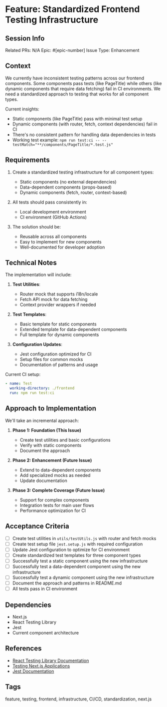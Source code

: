 # Feature: Standardized Frontend Testing Infrastructure

## Session Info
Related PRs: N/A
Epic: #[epic-number]
Issue Type: Enhancement

## Context
We currently have inconsistent testing patterns across our frontend components. Some components pass tests (like PageTitle) while others (like dynamic components that require data fetching) fail in CI environments. We need a standardized approach to testing that works for all component types.

Current insights:
- Static components (like PageTitle) pass with minimal test setup
- Dynamic components (with router, fetch, context dependencies) fail in CI
- There's no consistent pattern for handling data dependencies in tests
- Working test example: `npm run test:ci -- --testMatch="**/components/PageTitle/*.test.js"`

## Requirements
1. Create a standardized testing infrastructure for all component types:
   - Static components (no external dependencies)
   - Data-dependent components (props-based)
   - Dynamic components (fetch, router, context-based)

2. All tests should pass consistently in:
   - Local development environment
   - CI environment (GitHub Actions)

3. The solution should be:
   - Reusable across all components
   - Easy to implement for new components
   - Well-documented for developer adoption

## Technical Notes
The implementation will include:

1. **Test Utilities**:
   - Router mock that supports i18n/locale
   - Fetch API mock for data fetching
   - Context provider wrappers if needed

2. **Test Templates**:
   - Basic template for static components
   - Extended template for data-dependent components
   - Full template for dynamic components

3. **Configuration Updates**:
   - Jest configuration optimized for CI
   - Setup files for common mocks
   - Documentation of patterns and usage

Current CI setup:
```yaml
- name: Test
  working-directory: ./frontend
  run: npm run test:ci
```

## Approach to Implementation
We'll take an incremental approach:

1. **Phase 1: Foundation (This Issue)**
   - Create test utilities and basic configurations
   - Verify with static components
   - Document the approach

2. **Phase 2: Enhancement (Future Issue)**
   - Extend to data-dependent components
   - Add specialized mocks as needed
   - Update documentation

3. **Phase 3: Complete Coverage (Future Issue)**
   - Support for complex components
   - Integration tests for main user flows
   - Performance optimization for CI

## Acceptance Criteria
- [ ] Create test utilities in `utils/testUtils.js` with router and fetch mocks
- [ ] Create test setup file `jest.setup.js` with required configuration
- [ ] Update Jest configuration to optimize for CI environment
- [ ] Create standardized test templates for three component types
- [ ] Successfully test a static component using the new infrastructure
- [ ] Successfully test a data-dependent component using the new infrastructure
- [ ] Successfully test a dynamic component using the new infrastructure
- [ ] Document the approach and patterns in README.md
- [ ] All tests pass in CI environment

## Dependencies
- Next.js 
- React Testing Library
- Jest
- Current component architecture

## References
- [React Testing Library Documentation](https://testing-library.com/docs/react-testing-library/intro/)
- [Testing Next.js Applications](https://nextjs.org/docs/testing)
- [Jest Documentation](https://jestjs.io/docs/getting-started)

## Tags
feature, testing, frontend, infrastructure, CI/CD, standardization, next.js